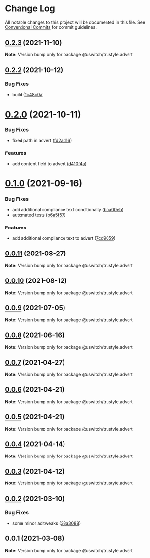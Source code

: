 # Change Log

All notable changes to this project will be documented in this file.
See [Conventional Commits](https://conventionalcommits.org) for commit guidelines.

## [0.2.3](https://github.com/uswitch/trustyle/compare/@uswitch/trustyle.advert@0.2.2...@uswitch/trustyle.advert@0.2.3) (2021-11-10)

**Note:** Version bump only for package @uswitch/trustyle.advert





## [0.2.2](https://github.com/uswitch/trustyle/compare/@uswitch/trustyle.advert@0.2.0...@uswitch/trustyle.advert@0.2.2) (2021-10-12)


### Bug Fixes

* build ([1c48c0a](https://github.com/uswitch/trustyle/commit/1c48c0a))





# [0.2.0](https://github.com/uswitch/trustyle/compare/@uswitch/trustyle.advert@0.1.0...@uswitch/trustyle.advert@0.2.0) (2021-10-11)


### Bug Fixes

* fixed path in advert ([fd2ad16](https://github.com/uswitch/trustyle/commit/fd2ad16))


### Features

* add content field to advert ([d410f4a](https://github.com/uswitch/trustyle/commit/d410f4a))





# [0.1.0](https://github.com/uswitch/trustyle/compare/@uswitch/trustyle.advert@0.0.11...@uswitch/trustyle.advert@0.1.0) (2021-09-16)


### Bug Fixes

* add additional compliance text conditionally ([bba00eb](https://github.com/uswitch/trustyle/commit/bba00eb))
* automated tests ([b6a5f57](https://github.com/uswitch/trustyle/commit/b6a5f57))


### Features

* add additional compliance text to advert ([7cd9059](https://github.com/uswitch/trustyle/commit/7cd9059))





## [0.0.11](https://github.com/uswitch/trustyle/compare/@uswitch/trustyle.advert@0.0.10...@uswitch/trustyle.advert@0.0.11) (2021-08-27)

**Note:** Version bump only for package @uswitch/trustyle.advert





## [0.0.10](https://github.com/uswitch/trustyle/compare/@uswitch/trustyle.advert@0.0.9...@uswitch/trustyle.advert@0.0.10) (2021-08-12)

**Note:** Version bump only for package @uswitch/trustyle.advert





## [0.0.9](https://github.com/uswitch/trustyle/compare/@uswitch/trustyle.advert@0.0.8...@uswitch/trustyle.advert@0.0.9) (2021-07-05)

**Note:** Version bump only for package @uswitch/trustyle.advert





## [0.0.8](https://github.com/uswitch/trustyle/compare/@uswitch/trustyle.advert@0.0.7...@uswitch/trustyle.advert@0.0.8) (2021-06-16)

**Note:** Version bump only for package @uswitch/trustyle.advert





## [0.0.7](https://github.com/uswitch/trustyle/compare/@uswitch/trustyle.advert@0.0.6...@uswitch/trustyle.advert@0.0.7) (2021-04-27)

**Note:** Version bump only for package @uswitch/trustyle.advert





## [0.0.6](https://github.com/uswitch/trustyle/compare/@uswitch/trustyle.advert@0.0.5...@uswitch/trustyle.advert@0.0.6) (2021-04-21)

**Note:** Version bump only for package @uswitch/trustyle.advert





## [0.0.5](https://github.com/uswitch/trustyle/compare/@uswitch/trustyle.advert@0.0.4...@uswitch/trustyle.advert@0.0.5) (2021-04-21)

**Note:** Version bump only for package @uswitch/trustyle.advert





## [0.0.4](https://github.com/uswitch/trustyle/compare/@uswitch/trustyle.advert@0.0.3...@uswitch/trustyle.advert@0.0.4) (2021-04-14)

**Note:** Version bump only for package @uswitch/trustyle.advert





## [0.0.3](https://github.com/uswitch/trustyle/compare/@uswitch/trustyle.advert@0.0.2...@uswitch/trustyle.advert@0.0.3) (2021-04-12)

**Note:** Version bump only for package @uswitch/trustyle.advert





## [0.0.2](https://github.com/uswitch/trustyle/compare/@uswitch/trustyle.advert@0.0.1...@uswitch/trustyle.advert@0.0.2) (2021-03-10)


### Bug Fixes

* some minor ad tweaks ([33a3088](https://github.com/uswitch/trustyle/commit/33a3088))





## 0.0.1 (2021-03-08)

**Note:** Version bump only for package @uswitch/trustyle.advert

